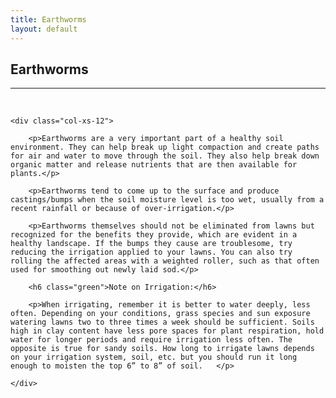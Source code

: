 ```yaml
---
title: Earthworms
layout: default
---
```


<h2 class="green text-center">Earthworms</h2>
<hr>

<br />

<div class="row-fluid">

	<div class="col-xs-12">
	
		<p>Earthworms are a very important part of a healthy soil environment. They can help break up light compaction and create paths for air and water to move through the soil. They also help break down organic matter and release nutrients that are then available for plants.</p>
		
		<p>Earthworms tend to come up to the surface and produce castings/bumps when the soil moisture level is too wet, usually from a recent rainfall or because of over-irrigation.</p>
		
		<p>Earthworms themselves should not be eliminated from lawns but recognized for the benefits they provide, which are evident in a healthy landscape. If the bumps they cause are troublesome, try reducing the irrigation applied to your lawns. You can also try rolling the affected areas with a weighted roller, such as that often used for smoothing out newly laid sod.</p>
		
		<h6 class="green">Note on Irrigation:</h6>
		
		<p>When irrigating, remember it is better to water deeply, less often. Depending on your conditions, grass species and sun exposure watering lawns two to three times a week should be sufficient. Soils high in clay content have less pore spaces for plant respiration, hold water for longer periods and require irrigation less often. The opposite is true for sandy soils. How long to irrigate lawns depends on your irrigation system, soil, etc. but you should run it long enough to moisten the top 6” to 8” of soil.	</p>
			
	</div>
	
</div>